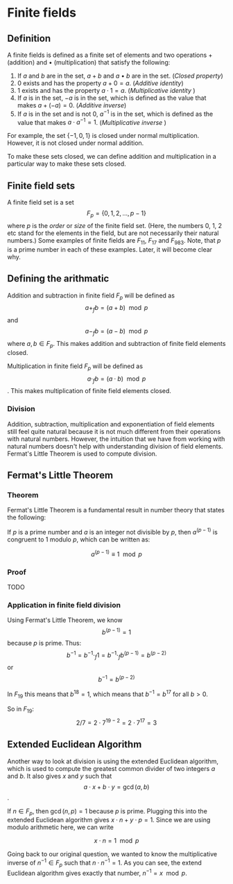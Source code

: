 # Finite fields

## Definition
A finite fields is defined as a finite set of elements and two operations $+$ (addition) and &bull; (multiplication) that satisfy the following:
1. If $a$ and $b$ are in the set, $a + b$ and $a$ &bull; $b$ are in the set. (*Closed property*) 
2. $0$ exists and has the property $a + 0 = a$. (*Additive identity*)
3. $1$ exists and has the property $a \cdot 1 = a$. (*Multiplicative identity* )
4. If $a$ is in the set, $-a$ is in the set, which is defined as the value that makes $a + (-a) = 0$. (*Additive inverse*)
5. If $a$ is in the set and is not $0$, $a^{-1}$ is in the set, which is defined as the value that makes $a \cdot a^{-1} = 1$. (*Multiplicative inverse* )

For example, the set $\{-1, 0, 1\}$ is closed under normal multiplication. However, it is not closed under normal addition.

To make these sets closed, we can define addition and multiplication in a particular way to make these sets closed.

## Finite field sets
A finite field set is a set $$F_{p}=\{0, 1, 2, ..., p-1\}$$ where $p$ is the *order* or *size* of the finite field set. (Here, the numbers 0, 1, 2 etc stand for the elements in the field, but are not necessarily their natural numbers.) Some examples of finite fields are $F_{11}$, $F_{17}$ and $F_{983}$. Note, that $p$ is a prime number in each of these examples. Later, it will become clear why.

## Defining the arithmatic 
Addition and subtraction in finite field $F_{p}$ will be defined as $$a +_{f} b = (a + b) \mod p$$ and $$a -_{f} b = (a - b) \mod p$$ where $a, b \in F_{p}$. This makes addition and subtraction of finite field elements closed.

Multiplication in finite field $F_{p}$ will be defined as $$a \cdot_{f} b = (a \cdot b) \mod p$$. This makes multiplication of finite field elements closed.

### Division
Addition, subtraction, multiplication and exponentiation of field elements still feel quite natural because it is not much different from their operations with natural numbers. However, the intuition that we have from working with natural numbers doesn't help with understanding division of field elements. Fermat's Little Theorem is used to compute division.

## Fermat's Little Theorem
### Theorem
Fermat's Little Theorem is a fundamental result in number theory that states the following:

If $p$ is a prime number and $a$ is an integer not divisible by $p$, then $a^{(p-1)}$ is congruent to $1$ modulo $p$, which can be written as:

$$a^{(p-1)} ≡ 1 \mod p$$

### Proof

TODO

### Application in finite field division
Using Fermat's Little Theorem, we know $$b^{(p-1)}=1$$ because $p$ is prime. Thus: $$b^{-1}=b^{-1}\cdot _f 1=b^{-1}\cdot _f b^{(p-1)} = b^{(p-2)}$$ or $$b^{-1}=b^{(p-2)}$$

In $F_{19}$ this means that $b^{18}=1$, which means that $b^{-1}=b^{17}$ for all $b > 0$.

So in $F_{19}$:
$$2/7 = 2 \cdot 7^{19-2} = 2 \cdot 7^{17} = 3$$

## Extended Euclidean Algorithm
Another way to look at division is using the extended Euclidean algorithm, which is used to compute the greatest common divider of two integers $a$ and $b$. It also gives $x$ and $y$ such that $$a\cdot x + b\cdot y = \gcd(a,b)$$. 

If $n \in F _{p}$, then $\gcd(n, p) = 1$ because $p$ is prime. Plugging this into the extended Euclidean algorithm gives
$x\cdot n + y\cdot p = 1$. Since we are using modulo arithmetic here, we can write 

$$x\cdot n = 1\mod p$$

Going back to our original question, we wanted to know the multiplicative inverse of $n^{-1}\in F _{p}$ such that $n \cdot n^{-1} = 1$. As you can see, the extend Euclidean algorithm gives exactly that number, $n^{-1} = x \mod p$.

